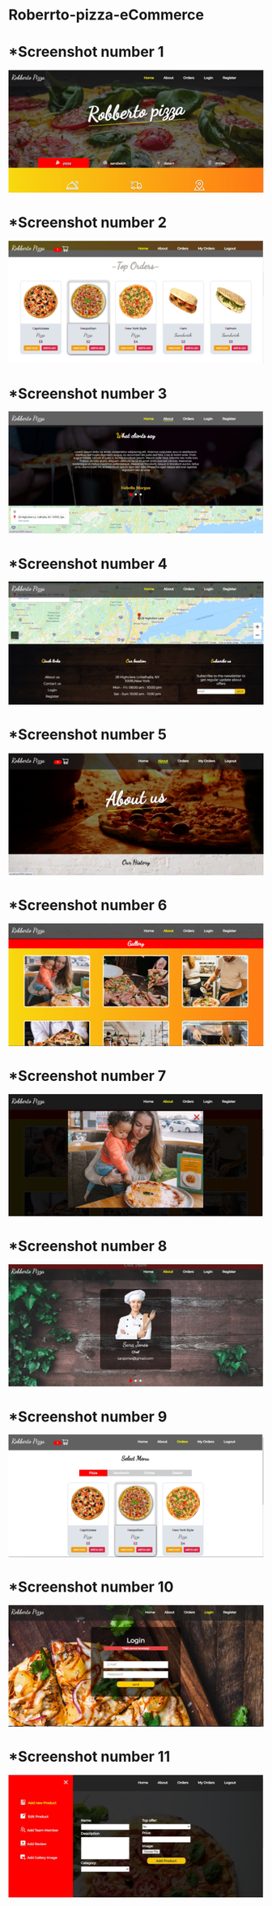 # Roberrto-pizza-eCommerce
<h1>*Screenshot number 1</h1>
<img src="./Screenshots/img1.jpg"/>
<h1>*Screenshot number 2</h1>
<img src="./Screenshots/img2.jpg"/>
<h1>*Screenshot number 3</h1>
<img src="./Screenshots/img3.jpg"/>
<h1>*Screenshot number 4</h1>
<img src="./Screenshots/img4.jpg"/>
<h1>*Screenshot number 5</h1>
<img src="./Screenshots/img5.jpg"/>
<h1>*Screenshot number 6</h1>
<img src="./Screenshots/img6.jpg"/>
<h1>*Screenshot number 7</h1>
<img src="./Screenshots/img7.jpg"/>
<h1>*Screenshot number 8</h1>
<img src="./Screenshots/img8.jpg"/>
<h1>*Screenshot number 9</h1>
<img src="./Screenshots/img9.jpg"/>
<h1>*Screenshot number 10</h1>
<img src="./Screenshots/img10.jpg"/>
<h1>*Screenshot number 11</h1>
<img src="./Screenshots/img11.jpg"/>

